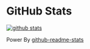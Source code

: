 # GitHub Stats

[![github stats](https://github-readme-stats.vercel.app/api?username=zheng-shugan&show_icons=true&hide_title=true&hide_border=true)](https://zhengshugan.me)

Power By [github-readme-stats](https://github.com/anuraghazra/github-readme-stats)

